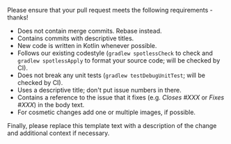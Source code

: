 Please ensure that your pull request meets the following requirements - thanks!

- Does not contain merge commits. Rebase instead.
- Contains commits with descriptive titles.
- New code is written in Kotlin whenever possible.
- Follows our existing codestyle (`gradlew spotlessCheck` to check and `gradlew spotlessApply` to format your source code; will be checked by CI).
- Does not break any unit tests (`gradlew testDebugUnitTest`; will be checked by CI).
- Uses a descriptive title; don't put issue numbers in there.
- Contains a reference to the issue that it fixes (e.g. _Closes #XXX_ or _Fixes #XXX_) in the body text.
- For cosmetic changes add one or multiple images, if possible.

Finally, please replace this template text with a description of the change and additional context if necessary.
